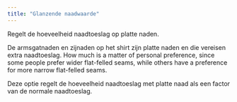 ```yaml
---
title: "Glanzende naadwaarde"
---
```


Regelt de hoeveelheid naadtoeslag op platte naden.

De armsgatnaden en zijnaden op het shirt zijn platte naden en die vereisen extra naadtoeslag. How much is a matter of personal preference, since some people prefer wider flat-felled seams, while others have a preference for more narrow flat-felled seams.

Deze optie regelt de hoeveelheid naadtoeslag met platte naad als een factor van de normale naadtoeslag.




